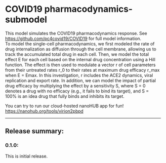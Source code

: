 # COVID19 pharmacodynamics-submodel
This model simulates the COVID19 pharmacodynamics response. See https://github.com/pc4covid19/COVID19 for full model information.\
To model the single-cell pharmacodynamics, we first modeled the rate of drug internalization as diffusion through the cell membrane, allowing us to track the accumulated total drug in each cell. Then, we model the total effect E for each cell based on the internal drug concentration using a Hill function. The effect is then used to modulate a vector r of cell parameters from their untreated rates r_0 to their rates at maximum drug efficacy r_max when E  = Emax. In this investigation, r includes the ACE2 dynamics, viral replication and export rate. In addition, we can model the impact of partial drug efficacy by multiplying the effect by a sensitivity S, where S = 0 denotes a drug with no efficacy (e.g., it fails to bind its target), and S = 100% is an idea drug that fully binds and inhibits its target. 

You can try to run our cloud-hosted nanoHUB app for fun! \
https://nanohub.org/tools/virion2pbpd

* * * 

## Release summary:
### 0.1.0:
This is initial release. 


